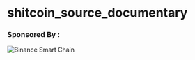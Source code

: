 # shitcoin_source_documentary

### Sponsored By :

![Binance Smart Chain](https://p2eprofessor.com/wp-content/uploads/2022/02/bsc.png)
